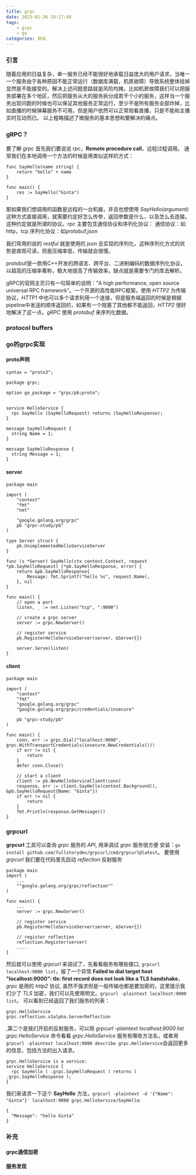 ```yaml
---
title: grpc
date: 2023-01-26 18:17:48
tags:
    - grpc
    - go
categories: 协议
---
```


### 引言
随着应用的日益复杂，单一服务已经不能很好地承载日益庞大的用户请求，当唯一一个服务由于各种原因不能正常运行（数据库满载，机房故障）导致系统整体挂掉显然是不能接受的。解决上述问题思路就是风险均摊，比如机房故障我们可以把服务部署在多个地区，然后把服务从大的服务拆分成若干个小的服务，这样当一个服务出现问题的时候也可以保证其他服务正常运行，至少不是所有服务全部炸掉，比如直播的时候弹幕服务不可用，但是用户依然可以正常观看直播，只是不能和主播实时互动而已。
以上粗略描述了微服务的基本思想和要解决的痛点。

### gRPC？
要了解 *grpc* 首先我们要说说 *rpc*，**Remote procedure call**，远程过程调用。
通常我们在本地调用一个方法的时候是用类似这样的方式：
```
func SayHello(name string) {
    return "hello" + name
}

func main() {
    res := SayHello("Ginta")
}
```
那如果我们想调用的函数是远程的一台机器，并且也想使用 *SayHello(argument)* 这种方式直接调用，就需要约定好怎么传参，返回参数是什么，以及怎么去连接。这种约定就是所谓的协议。*rpc* 主要包含通信协议和序列化协议：
通信协议：如http，tcp
序列化协议：如protobuf,json

我们常用的说的 *restful* 就是使用的 *json* 去实现的序列化，这种序列化方式的优势是直观可读，但是压缩率低，传输就会很慢。

protobuf是一款用C++开发的跨语言、跨平台、二进制编码的数据序列化协议，以超高的压缩率著称，极大地提高了传输效率。缺点就是需要专门的库去解析。

gRPC的官网主页只有一句简单的说明：”A high performance, open source universal RPC framework“。一个开源的高性能RPC框架。使用 *HTTP2* 为传输协议，*HTTP1* 中也可以多个请求利用一个连接，但是服务端返回的时候是根据pipeline中发送的顺序返回的，如果有一个阻塞了其他都不能返回，*HTTP2* 很好地解决了这一点。*gRPC* 使用 *protobuf* 来序列化数据。

### protocol buffers

### go的grpc实现
#### proto声明
```
syntax = "proto3";

package grpc;

option go_package = "grpc/pb;proto";


service HelloService {
  rpc SayHello (SayHelloRequest) returns (SayHelloResponse);
}

message SayHelloRequest {
  string Name = 1;
}

message SayHelloResponse {
  string Message = 1;
}
```
#### server
```
package main

import (
	"context"
	"fmt"
	"net"

	"google.golang.org/grpc"
	pb "grpc-study/pb"
)

type Server struct {
	pb.UnimplementedHelloServiceServer
}

func (s *Server) SayHello(ctx context.Context, request *pb.SayHelloRequest) (*pb.SayHelloResponse, error) {
	return &pb.SayHelloResponse{
		Message: fmt.Sprintf("hello %s", request.Name),
	}, nil
}

func main() {
	// open a port
	listen, _ := net.Listen("tcp", ":9090")

	// create a grpc server
	server := grpc.NewServer()

	// register service
	pb.RegisterHelloServiceServer(server, &Server{})

	server.Serve(listen)
}
```
#### client
```
package main

import (
	"context"
	"fmt"
	"google.golang.org/grpc"
	"google.golang.org/grpc/credentials/insecure"

	pb "grpc-study/pb"
)

func main() {
	conn, err := grpc.Dial("localhost:9090", grpc.WithTransportCredentials(insecure.NewCredentials()))
	if err != nil {
		return
	}
	defer conn.Close()

	// start a client
	client := pb.NewHelloServiceClient(conn)
	response, err := client.SayHello(context.Background(), &pb.SayHelloRequest{Name: "Ginta"})
	if err != nil {
		return
	}
	fmt.Println(response.GetMessage())
}
```

### grpcurl
**grpcurl** 工具可以查询 *grpc* 服务的 *API*, 用来调试 *grpc* 服务很方便
安装：`go install github.com/fullstorydev/grpcurl/cmd/grpcurl@latest`。
要使用 *grpcurl* 我们要在代码里先启动 *reflection* 反射服务
```
package main
import (
	...
	""google.golang.org/grpc/reflection""
)

func main() {
	...
	server := grpc.NewServer()

	// register service
	pb.RegisterHelloServiceServer(server, &Server{})

	// register reflection
	reflection.Register(server)
	....
}
```
然后就可以使用 *grpcurl* 来调试了，先看看服务有哪些接口, `grpcurl  localhost:9000 list`，报了一个异常 **Failed to dial target host "localhost:9000": tls: first record does not look like a TLS handshake**，*grpc* 是用的 *http2* 协议, 虽然不强求但是一般传输也都是要加密的，这里提示我们少了 *TLS* 加密，我们可以先使用明文。`grpcurl -plaintext localhost:9000 list`。
可以看到已经返回了我们服务的列表：
```
grpc.HelloService
grpc.reflection.v1alpha.ServerReflection
```
,第二个是我们开启的反射服务，可以用 *grpcurl -plaintext localhost:9000 list grpc.HelloService* 命令看看 *grpc.HelloService* 服务有哪些方法名，或者用`grpcurl -plaintext localhost:9000 describe grpc.HelloService`会返回更多的信息，包括方法的出入请求。
```
grpc.HelloService is a service:
service HelloService {
  rpc SayHello ( .grpc.SayHelloRequest ) returns ( .grpc.SayHelloResponse );
}
```
我们来请求一下这个 **SayHello** 方法，`grpcurl -plaintext -d '{"Name": "Ginta"}' localhost:9000 grpc.HelloService/SayHello`:
```
{
  "Message": "hello Ginta"
}
```




### 补充
#### grpc通信加密
#### 服务发现